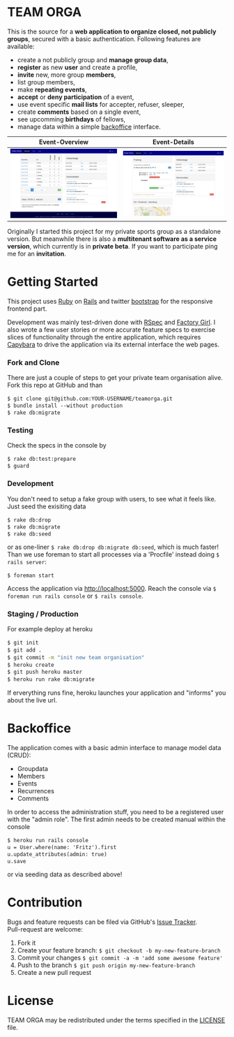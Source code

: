 # TEAM ORGA

This is the source for a **web application to organize closed, not publicly
groups**, secured with a basic authentication. Following features are available:

* create a not publicly group and **manage group data**,
* **register** as new **user** and create a profile,
* **invite** new, more group **members**,
* list group members,
* make **repeating events**,
* **accept** or **deny participation** of a event,
* use event specific **mail lists** for accepter, refuser, sleeper,
* create **comments** based on a single event,
* see upcomming **birthdays** of fellows,
* manage data within a simple [backoffice](#backoffice) interface.

Event-Overview                                              | Event-Details
----------------------------------------------------------- | -------------------------------------------------------
![TEAM ORGA Overview](app/assets/images/event-overview.png) | ![TEAM ORGA Event](app/assets/images/event-details.png)

Originally I started this project for my private sports group as a standalone
version. But meanwhile there is also a **multitenant software as a service version**,
which currently is in **private beta**. If you want to participate ping me for an **invitation**.

# Getting Started

This project uses [Ruby](http://ruby-lang.org) on
[Rails](http://rubyonrails.org) and twitter
[bootstrap](https://github.com/twitter/bootstrap) for the responsive frontend
part.

Development was mainly test-driven done with
[RSpec](https://www.relishapp.com/rspec/) and [Factory
Girl](https://github.com/thoughtbot/factory_girl). I also wrote a few user
stories or more accurate feature specs to exercise slices of functionality
through the entire application, which requires
[Capybara](https://github.com/jnicklas/capybara) to drive the application via
its external interface the web pages.

### Fork and Clone

There are just a couple of steps to get your private team organisation alive.
Fork this repo at GitHub and than

    $ git clone git@github.com:YOUR-USERNAME/teamorga.git
    $ bundle install --without production
    $ rake db:migrate

### Testing

Check the specs in the console by

    $ rake db:test:prepare
    $ guard

### Development

You don't need to setup a fake group with users, to see what it feels like.
Just seed the exisiting data

    $ rake db:drop
    $ rake db:migrate
    $ rake db:seed

or as one-liner `$ rake db:drop db:migrate db:seed`, which is much faster!
Than we use foreman to start all processes via a 'Procfile' instead doing `$ rails server`:

    $ foreman start

Access the application via [http://localhost:5000](http://localhost:5000).
Reach the console via `$ foreman run rails console` or `$ rails console`.

### Staging / Production

For example deploy at heroku

```sh
$ git init
$ git add .
$ git commit -m "init new team organisation"
$ heroku create
$ git push heroku master
$ heroku run rake db:migrate
```
If erverything runs fine, heroku launches your application and "informs" you
about the live url.

# Backoffice

The application comes with a basic admin interface to manage model data (CRUD):

* Groupdata
* Members
* Events
* Recurrences
* Comments

In order to access the administration stuff, you need to be a registered user
with the "admin role". The first admin needs to be created manual within the console

    $ heroku run rails console
    u = User.where(name: 'Fritz').first
    u.update_attributes(admin: true)
    u.save

or via seeding data as described above!

# Contribution

Bugs and feature requests can be filed via GitHub's [Issue
Tracker](https://github.com/netzfisch/teamorga/issues).  
Pull-request are welcome:

1. Fork it
2. Create your feature branch: `$ git checkout -b my-new-feature-branch`
3. Commit your changes `$ git commit -a -m 'add some awesome feature'`
4. Push to the branch `$ git push origin my-new-feature-branch`
5. Create a new pull request

# License

TEAM ORGA may be redistributed under the terms specified in the
[LICENSE](LICENSE) file.
